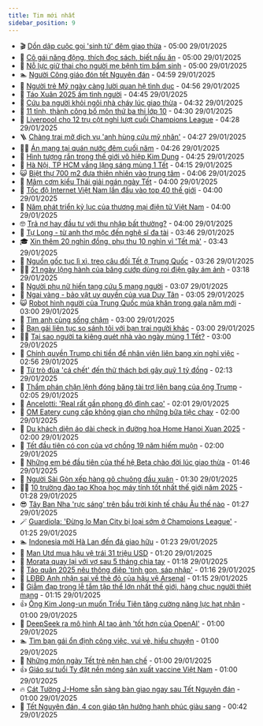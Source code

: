 ```yaml
---
title: Tim mới nhất
sidebar_position: 9
---
```


<!-- vnexpress-tin-moi-nhat:START -->
- 🎬 [Dồn dập cuộc gọi &#39;sinh tử&#39; đêm giao thừa](https://vnexpress.net/don-dap-cuoc-goi-sinh-tu-dem-giao-thua-4844120.html) - 05:00 29/01/2025
- 🐎 [Cô gái năng động, thích đọc sách, biết nấu ăn](https://vnexpress.net/co-gai-nang-dong-thich-doc-sach-biet-nau-an-4844097.html) - 05:00 29/01/2025
- 🦍 [Nỗ lực giữ thai cho người mẹ bệnh tim bẩm sinh](https://vnexpress.net/no-luc-giu-thai-cho-nguoi-me-benh-tim-bam-sinh-4843235.html) - 05:00 29/01/2025
- 🏊 [Người Công giáo đón tết Nguyên đán](https://vnexpress.net/nguoi-cong-giao-don-tet-nguyen-dan-4843907.html) - 04:59 29/01/2025
- 🎊 [Người trẻ Mỹ ngày càng lười quan hệ tình dục](https://vnexpress.net/nguoi-tre-my-ngay-cang-luoi-quan-he-tinh-duc-4844086.html) - 04:56 29/01/2025
- 🎃 [Táo Xuân 2025 ấm tình người](https://vnexpress.net/tao-xuan-2025-am-tinh-nguoi-4844176.html) - 04:45 29/01/2025
- 🧰 [Cứu ba người khỏi ngôi nhà cháy lúc giao thừa](https://vnexpress.net/cuu-ba-nguoi-khoi-ngoi-nha-chay-luc-giao-thua-4844187.html) - 04:32 29/01/2025
- 🔭 [11 tỉnh, thành công bố môn thứ ba thi lớp 10](https://vnexpress.net/11-tinh-thanh-cong-bo-mon-thu-ba-thi-lop-10-4843682.html) - 04:30 29/01/2025
- 🫶 [Liverpool cho 12 trụ cột nghỉ lượt cuối Champions League](https://vnexpress.net/liverpool-cho-12-tru-cot-nghi-luot-cuoi-champions-league-4844190.html) - 04:28 29/01/2025
- 🪜 [Chàng trai mở dịch vụ &#39;anh hùng cứu mỹ nhân&#39;](https://vnexpress.net/chang-trai-mo-dich-vu-anh-hung-cuu-my-nhan-4844087.html) - 04:27 29/01/2025
- 👨‍🏫 [Án mạng tại quán nước đêm cuối năm](https://vnexpress.net/an-mang-tai-quan-nuoc-dem-cuoi-nam-4844189.html) - 04:26 29/01/2025
- 🎊 [Hình tượng rắn trong thế giới võ hiệp Kim Dung](https://vnexpress.net/hinh-tuong-ran-trong-the-gioi-vo-hiep-kim-dung-4842839.html) - 04:25 29/01/2025
- 🎊 [Hà Nội, TP HCM vắng lặng sáng mùng 1 Tết](https://vnexpress.net/ha-noi-tp-hcm-vang-lang-sang-mung-1-tet-4844165.html) - 04:15 29/01/2025
- 😺 [Biệt thự 700 m2 đưa thiên nhiên vào trung tâm](https://vnexpress.net/biet-thu-700-m2-dua-thien-nhien-vao-trung-tam-4844029.html) - 04:06 29/01/2025
- 🐘 [Mâm cơm kiểu Thái giải ngán ngày Tết](https://vnexpress.net/mam-com-kieu-thai-giai-ngan-ngay-tet-4844055.html) - 04:00 29/01/2025
- 🌁 [Tốc độ Internet Việt Nam lần đầu vào top 40 thế giới](https://vnexpress.net/toc-do-internet-viet-nam-lan-dau-vao-top-40-the-gioi-4843381.html) - 04:00 29/01/2025
- 🐲 [Năm phát triển kỷ lục của thương mại điện tử Việt Nam](https://vnexpress.net/nam-phat-trien-ky-luc-cua-thuong-mai-dien-tu-viet-nam-4843013.html) - 04:00 29/01/2025
- 🤓 [Trả nợ hay đầu tư với thu nhập bất thường?](https://vnexpress.net/tra-no-hay-dau-tu-voi-thu-nhap-bat-thuong-4844057.html) - 04:00 29/01/2025
- 💪 [Tự Long - từ anh thợ mộc đến nghệ sĩ đa tài](https://vnexpress.net/tu-long-tu-anh-tho-moc-den-nghe-si-da-tai-4843859.html) - 03:46 29/01/2025
- 🎓 [Xin thêm 20 nghìn đồng, phụ thu 10 nghìn vì &#39;Tết mà&#39;](https://vnexpress.net/xin-them-20-nghin-dong-phu-thu-10-nghin-vi-tet-ma-4844143.html) - 03:43 29/01/2025
- 🫣 [Nguồn gốc tục lì xì, treo câu đối Tết ở Trung Quốc](https://vnexpress.net/nguon-goc-tuc-li-xi-treo-cau-doi-tet-o-trung-quoc-4839835.html) - 03:26 29/01/2025
- 🧑‍💻 [21 ngày lộng hành của băng cướp dùng roi điện gây ám ảnh](https://vnexpress.net/21-ngay-long-hanh-cua-bang-cuop-dung-roi-dien-gay-am-anh-4844164.html) - 03:18 29/01/2025
- 🐲 [Người phụ nữ hiến tạng cứu 5 mạng người](https://vnexpress.net/nguoi-phu-nu-hien-tang-cuu-5-mang-nguoi-4844149.html) - 03:07 29/01/2025
- 🌝 [Ngai vàng - bảo vật uy quyền của vua Duy Tân](https://vnexpress.net/ngai-vang-bao-vat-uy-quyen-cua-vua-duy-tan-4842116.html) - 03:05 29/01/2025
- 😺 [Robot hình người của Trung Quốc múa khăn trong gala năm mới](https://vnexpress.net/robot-hinh-nguoi-cua-trung-quoc-mua-khan-trong-gala-nam-moi-4844099.html) - 03:00 29/01/2025
- 🐎 [Tìm anh cùng sống chậm](https://vnexpress.net/tim-anh-cung-song-cham-4844095.html) - 03:00 29/01/2025
- 🎡 [Bạn gái liên tục so sánh tôi với bạn trai người khác](https://vnexpress.net/ban-gai-lien-tuc-so-sanh-toi-voi-ban-trai-nguoi-khac-4843619.html) - 03:00 29/01/2025
- 👨‍🏫 [Tại sao người ta kiêng quét nhà vào ngày mùng 1 Tết?](https://vnexpress.net/cam-ky-ngay-tet-khong-duoc-quet-nha-mung-1-tet-4841434.html) - 03:00 29/01/2025
- 🦆 [Chính quyền Trump chi tiền để nhân viên liên bang xin nghỉ việc](https://vnexpress.net/chinh-quyen-trump-chi-tien-de-nhan-vien-lien-bang-xin-nghi-viec-4844147.html) - 02:56 29/01/2025
- 🚦 [Từ trò đùa &#39;cá chết&#39; đến thử thách bơi gây quỹ 1 tỷ đồng](https://vnexpress.net/tu-tro-dua-ca-chet-den-thu-thach-boi-gay-quy-1-ty-dong-4842921.html) - 02:13 29/01/2025
- 💫 [Thẩm phán chặn lệnh đóng băng tài trợ liên bang của ông Trump](https://vnexpress.net/tham-phan-chan-lenh-dong-bang-tai-tro-lien-bang-cua-ong-trump-4844139.html) - 02:05 29/01/2025
- 🎉 [Ancelotti: &#39;Real rất gần phong độ đỉnh cao&#39;](https://vnexpress.net/ancelotti-real-rat-gan-phong-do-dinh-cao-4844155.html) - 02:01 29/01/2025
- 🌋 [OM Eatery cung cấp không gian cho những bữa tiệc chay](https://vnexpress.net/om-eatery-cung-cap-khong-gian-cho-nhung-bua-tiec-chay-4844073.html) - 02:00 29/01/2025
- 🤖 [Du khách diện áo dài check in đường hoa Home Hanoi Xuan 2025](https://vnexpress.net/du-khach-dien-ao-dai-check-in-duong-hoa-home-hanoi-xuan-2025-4844069.html) - 02:00 29/01/2025
- 🦏 [Tết đầu tiên có con của vợ chồng 19 năm hiếm muộn](https://vnexpress.net/tet-dau-tien-co-con-cua-vo-chong-19-nam-hiem-muon-4842742.html) - 02:00 29/01/2025
- 🦩 [Những em bé đầu tiên của thế hệ Beta chào đời lúc giao thừa](https://vnexpress.net/nhung-em-be-dau-tien-cua-the-he-beta-chao-doi-luc-giao-thua-4844150.html) - 01:46 29/01/2025
- 👺 [Người Sài Gòn xếp hàng gõ chuông đầu xuân](https://vnexpress.net/nguoi-sai-gon-xep-hang-go-chuong-dau-xuan-4844142.html) - 01:30 29/01/2025
- 🧑‍🏫 [10 trường đào tạo Khoa học máy tính tốt nhất thế giới năm 2025](https://vnexpress.net/10-truong-dao-tao-khoa-hoc-may-tinh-tot-nhat-the-gioi-nam-2025-4843895.html) - 01:28 29/01/2025
- 😎 [Tây Ban Nha &#39;rực sáng&#39; trên bầu trời kinh tế châu Âu thế nào](https://vnexpress.net/tay-ban-nha-ruc-sang-tren-bau-troi-kinh-te-chau-au-the-nao-4842798.html) - 01:27 29/01/2025
- 🪄 [Guardiola: &#39;Đừng lo Man City bị loại sớm ở Champions League&#39;](https://vnexpress.net/guardiola-dung-lo-man-city-bi-loai-som-o-champions-league-4844148.html) - 01:25 29/01/2025
- 🏊 [Indonesia mời Hà Lan đến đá giao hữu](https://vnexpress.net/indonesia-moi-ha-lan-den-da-giao-huu-4844131.html) - 01:23 29/01/2025
- 💃 [Man Utd mua hậu vệ trái 31 triệu USD](https://vnexpress.net/man-utd-mua-hau-ve-trai-31-trieu-usd-4844128.html) - 01:20 29/01/2025
- 🦆 [Morata quay lại với vợ sau 5 tháng chia tay](https://vnexpress.net/morata-quay-lai-voi-vo-sau-5-thang-chia-tay-4844129.html) - 01:18 29/01/2025
- 🎊 [Táo quân 2025 nêu thông điệp &#39;tinh gọn, sáp nhập&#39;](https://vnexpress.net/tao-quan-2025-neu-thong-diep-tinh-gon-sap-nhap-4844061.html) - 01:16 29/01/2025
- 👺 [LĐBĐ Anh nhận sai về thẻ đỏ của hậu vệ Arsenal](https://vnexpress.net/ldbd-anh-nhan-sai-ve-the-do-cua-hau-ve-arsenal-4844140.html) - 01:15 29/01/2025
- 🎡 [Giẫm đạp trong lễ tắm tập thể lớn nhất thế giới, hàng chục người thiệt mạng](https://vnexpress.net/giam-dap-trong-le-tam-tap-the-lon-nhat-the-gioi-hang-chuc-nguoi-thiet-mang-4844145.html) - 01:15 29/01/2025
- 👍 [Ông Kim Jong-un muốn Triều Tiên tăng cường năng lực hạt nhân](https://vnexpress.net/ong-kim-jong-un-muon-trieu-tien-tang-cuong-nang-luc-hat-nhan-4844135.html) - 01:00 29/01/2025
- 🐎 [DeepSeek ra mô hình AI tạo ảnh &#39;tốt hơn của OpenAI&#39;](https://vnexpress.net/deepseek-ra-mo-hinh-ai-tao-anh-tot-hon-cua-openai-4844121.html) - 01:00 29/01/2025
- 🏊 [Tìm bạn gái ổn định công việc, vui vẻ, hiểu chuyện](https://vnexpress.net/tim-ban-gai-on-dinh-cong-viec-vui-ve-hieu-chuyen-4844096.html) - 01:00 29/01/2025
- 🦩 [Những món ngày Tết trẻ nên hạn chế](https://vnexpress.net/nhung-mon-ngay-tet-tre-nen-han-che-4843248.html) - 01:00 29/01/2025
- 👍 [Giáo sư tuổi Tỵ đặt nền móng sản xuất vaccine Việt Nam](https://vnexpress.net/giao-su-tuoi-ty-dat-nen-mong-san-xuat-vaccine-viet-nam-4843001.html) - 01:00 29/01/2025
- 🔥 [Cát Tường J-Home sẵn sàng bàn giao ngay sau Tết Nguyên đán](https://vnexpress.net/cat-tuong-j-home-san-sang-ban-giao-ngay-sau-tet-nguyen-dan-4841900.html) - 01:00 29/01/2025
- 💄 [Tết Nguyên đán, 4 con giáp tận hưởng hạnh phúc giàu sang](https://vnexpress.net/van-may-12-con-giap-con-giap-may-man-tet-nguyen-dan-4842603.html) - 00:42 29/01/2025<!-- vnexpress-tin-moi-nhat:END -->

